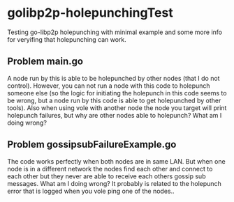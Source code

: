 # golibp2p-holepunchingTest
Testing go-libp2p holepunching with minimal example and some more info for veryifing that holepunching can work.

## Problem main.go
A node run by this is able to be holepunched by other nodes (that I do not control). However, you can not run a node with this code to holepunch someone else (so the logic for initiating the holepunch in this code seems to be wrong, but a node run by this code is able to get holepunched by other tools). Also when using vole with another node the node you target will print holepunch failures, but why are other nodes able to holepunch? What am I doing wrong?

## Problem gossipsubFailureExample.go
The code works perfectly when both nodes are in same LAN. But when one node is in a different network the nodes find each other and connect to each other but they never are able to receive each others gossip sub messages. What am I doing wrong? It probably is related to the holepunch error that is logged when you vole ping one of the nodes..
